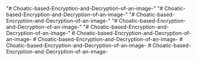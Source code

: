 "# Choatic-based-Encryption-and-Decryption-of-an-image-" 
"# Choatic-based-Encryption-and-Decryption-of-an-image-" 
"# Choatic-based-Encryption-and-Decryption-of-an-image-" 
"# Choatic-based-Encryption-and-Decryption-of-an-image-" 
"# Choatic-based-Encryption-and-Decryption-of-an-image-" 
#   C h o a t i c - b a s e d - E n c r y p t i o n - a n d - D e c r y p t i o n - o f - a n - i m a g e -  
 #   C h o a t i c - b a s e d - E n c r y p t i o n - a n d - D e c r y p t i o n - o f - a n - i m a g e -  
 #   C h o a t i c - b a s e d - E n c r y p t i o n - a n d - D e c r y p t i o n - o f - a n - i m a g e -  
 #   C h o a t i c - b a s e d - E n c r y p t i o n - a n d - D e c r y p t i o n - o f - a n - i m a g e -  
 